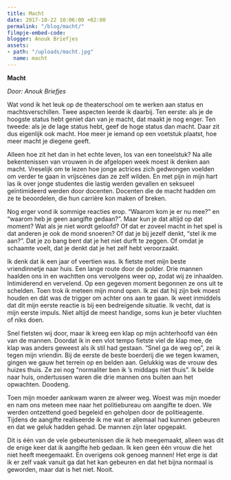 ```yaml
---
title: Macht
date: 2017-10-22 10:06:00 +02:00
permalink: "/blog/macht/"
filmpje-embed-code: 
blogger: Anouk Briefjes
assets:
- path: "/uploads/macht.jpg"
  name: macht
---
```


**Macht**

*Door: Anouk Briefjes*

Wat vond ik het leuk op de theaterschool om te werken aan status en machtsverschillen. Twee aspecten leerde ik daarbij. Ten eerste: als je de hoogste status hebt geniet dan van je macht, dat maakt je nog enger. Ten tweede: als je de lage status hebt, geef de hoge status dan macht. Daar zit dus eigenlijk ook macht. Hoe meer je iemand op een voetstuk plaatst, hoe meer macht je diegene geeft. 

Alleen hoe zit het dan in het echte leven, los van een toneelstuk? Na alle bekentenissen van vrouwen in de afgelopen week moest ik denken aan macht. Vreselijk om te lezen hoe jonge actrices zich gedwongen voelden om verder te gaan in vrijscènes dan ze zelf wilden. En met pijn in mijn hart las ik over jonge studentes die lastig werden gevallen en seksueel geïntimideerd werden door docenten. Docenten die de macht hadden om ze te beoordelen, die hun carrière kon maken of breken.
 
Nog erger vond ik sommige reacties erop. “Waarom kom je er nu mee?” en “waarom heb je geen aangifte gedaan?”. Maar kun je dat altijd op dat moment? Wat als je niet wordt geloofd? Of dat er zoveel macht in het spel is dat anderen je ook de mond snoeren? Of dat je bij jezelf denkt, “stel ik me aan?”. Dat je zo bang bent dat je het niet durft te zeggen. Of omdat je schaamte voelt, dat je denkt dat je het zelf hebt veroorzaakt.

Ik denk dat ik een jaar of veertien was. Ik fietste met mijn beste vriendinnetje naar huis. Een lange route door de polder. Drie mannen haalden ons in en wachtten ons vervolgens weer op, zodat wij ze inhaalden. Intimiderend en vervelend. Op een gegeven moment begonnen ze ons uit te schelden. Toen trok ik meteen mijn mond open. Ik zei dat hij zijn bek moest houden en dát was de trigger om achter ons aan te gaan. Ik weet inmiddels dat dit mijn eerste reactie is bij een bedreigende situatie. Ik vecht, dat is mijn eerste impuls. Niet altijd de meest handige, soms kun je beter vluchten of niks doen.

Snel fietsten wij door, maar ik kreeg een klap op mijn achterhoofd van één van de mannen. Doordat ik in een vlot tempo fietste viel de klap mee, de klap was anders geweest als ik stil had gestaan. “Snel ga de weg op”, zei ik tegen mijn vriendin. Bij de eerste de beste boerderij die we tegen kwamen, gingen we gauw het terrein op en belden aan. Gelukkig was de vrouw des huizes thuis. Ze zei nog “normaliter ben ik ’s middags niet thuis”. Ik belde naar huis, ondertussen waren die drie mannen ons buiten aan het opwachten. Doodeng. 

Toen mijn moeder aankwam waren ze alweer weg. Woest was mijn moeder en nam ons meteen mee naar het politiebureau om aangifte te doen. We werden ontzettend goed begeleid en geholpen door de politieagente. Tijdens de aangifte realiseerde ik me wat er allemaal had kunnen gebeuren en dat we geluk hadden gehad. De mannen zijn later opgepakt.

Dit is één van de vele gebeurtenissen die ik heb meegemaakt, alleen was dit de enige keer dat ik aangifte heb gedaan. Ik ken geen één vrouw die het niet heeft meegemaakt. En overigens ook genoeg mannen! Het erge is dat ik er zelf vaak vanuit ga dat het kan gebeuren en dat het bijna normaal is geworden, maar dat is het niet. Nooit.
